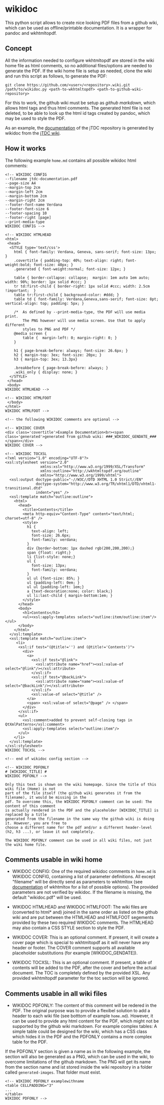 # wikidoc

This python script allows to create nice looking PDF files from a github wiki, which can be used as offline/printable documentation. It is a wrapper for pandoc and wkhtmltopdf.

## Concept ##

All the information needed to configure wkhtmltopdf are stored in the wiki home file as html comments, so no additional files/options are needed to generate the PDF. If the wiki home file is setup as needed, clone the wiki and run this script as follows, to generate the PDF:

```
git clone https://github.com/<user>/<repository>.wiki.git
/path/to/wikidoc.py <path-to-wkhtmltopdf> <path-to-github-wiki-repository>
```
For this to work, the github wiki must be setup as _github markdown_, which allows html tags and thus html comments. The generated html file is not deleted, to be able to look up the html id tags created by pandoc, which may be used to style the PDF. 

As an example, the [documentation](https://github.com/jobisoft/jTDC/raw/master/documentation/jtdc-documentation.pdf) of the jTDC repository is generated by wikidoc from the [jTDC wiki](https://github.com/jobisoft/jTDC/wiki).

## How it works ##

The following example `home.md` contains all possible wikidoc html comments:

```
<!-- WIKIDOC CONFIG
--filename jtdc-documentation.pdf
--page-size A4
--margin-top 2cm
--margin-left 2cm
--margin-bottom 2cm
--margin-right 2cm
--footer-font-name Verdana
--footer-font-size 6
--footer-spacing 10
--footer-right [page]
--print-media-type 
WIKIDOC CONFIG -->

<!-- WIKIDOC HTMLHEAD
<html>
 <head>
  <STYLE type='text/css'>
	html { font-family: Verdana, Geneva, sans-serif; font-size: 13px; }
	.covertitle { padding-top: 40%; text-align: right; font-weight:bold; font-size: 40px; }
	.generated { font-weight:normal; font-size: 12px; }

	table { border-collapse: collapse;  margin: 1em auto 1em auto; width: 90%; border: 1px solid #ccc; }
	tr td:first-child { border-right: 1px solid #ccc; width: 2.5cm !important;  }
	table tr:first-child { background-color: #ddd; }
	table td { font-family: Verdana,Geneva,sans-serif; font-size: 8pt; vertical-align: top; padding: 5px; }

	/* 	As defined by --print-media-type, the PDF will use media print.
		The PNG however will use media screen. Use that to apply different
		styles to PNG and PDF */
	@media screen {
		table {  margin-left: 0; margin-right: 0; }
	}
	
	h1 { page-break-before: always; font-size: 26.6px; }
	h2 { margin-top: 3ex; font-size: 20px; }
	h3 { margin-top: 3ex; 13.3px}

	.breakbefore { page-break-before: always; }
	.wiki_only { display: none; }
  </STYLE>
 </head>
 <body>
WIKIDOC HTMLHEAD -->

<!-- WIKIDOC HTMLFOOT
 </body>
</html>
WIKIDOC HTMLFOOT -->

<!-- the following WIKIDOC comments are optional -->

<!-- WIKIDOC COVER
<div class='covertitle'>Example Documentation<br><span class='generated'>generated from github wiki: ###_WIKIDOC_GENDATE_###</span></div>
WIKIDOC COVER -->

<!-- WIKIDOC TOCXSL
<?xml version="1.0" encoding="UTF-8"?>
<xsl:stylesheet version="2.0"
                xmlns:xsl="http://www.w3.org/1999/XSL/Transform"
                xmlns:outline="http://wkhtmltopdf.org/outline"
                xmlns="http://www.w3.org/1999/xhtml">
  <xsl:output doctype-public="-//W3C//DTD XHTML 1.0 Strict//EN"
              doctype-system="http://www.w3.org/TR/xhtml1/DTD/xhtml1-transitional.dtd"
              indent="yes" />
  <xsl:template match="outline:outline">
    <html>
      <head>
        <title>Contents</title>
        <meta http-equiv="Content-Type" content="text/html; charset=utf-8" />
        <style>
          h1 {
            text-align: left;
            font-size: 26.6px;
            font-family: verdana;
          }
          div {border-bottom: 1px dashed rgb(200,200,200);}
          span {float: right;}
          li {list-style: none;}
          ul {
            font-size: 13px;
            font-family: verdana;
          }
          ul ul {font-size: 85%; }
          ul {padding-left: 0em; }
          ul ul {padding-left: 1em;}
          a {text-decoration:none; color: black;}
          ul li:last-child { margin-bottom:1em; }
        </style>
      </head>
      <body>
        <h1>Contents</h1>
        <ul><xsl:apply-templates select="outline:item/outline:item"/></ul>
      </body>
    </html>
  </xsl:template>
  <xsl:template match="outline:item">
     <li>
      <xsl:if test="(@title!='') and (@title!='Contents')">
        <div>
          <a>
            <xsl:if test="@link">
              <xsl:attribute name="href"><xsl:value-of select="@link"/></xsl:attribute>
            </xsl:if>
            <xsl:if test="@backLink">
              <xsl:attribute name="name"><xsl:value-of select="@backLink"/></xsl:attribute>
            </xsl:if>
            <xsl:value-of select="@title" /> 
          </a>
          <span> <xsl:value-of select="@page" /> </span>
        </div>
      </xsl:if>
      <ul>
        <xsl:comment>added to prevent self-closing tags in QtXmlPatterns</xsl:comment>
        <xsl:apply-templates select="outline:item"/>
      </ul>
    </li>
  </xsl:template>
</xsl:stylesheet>
WIKIDOC TOCXSL -->

<!-- end of wikidoc config section -->

<!-- WIKIDOC PDFONLY
# [WIKIDOC_TITLE] #
WIKIDOC PDFONLY -->

Only this text is shown on the wiki homepage. Since the title of this wiki file (Home) is not
part of the file itself (the github wiki generates it from the filename), it would be missing in the
pdf. To overcome this, the WIKIDOC PDFONLY comment can be used: The content of this comment
is actually rendered in the PDF and the placeholder [WIKIDOC_TITLE] is replaced by a title
generated from the filename in the same way the github wiki is doing it. However, you are free to
choose a different name for the pdf and/or a different header-level (h2, h3 ...), or leave it out completely.

The WIKIDOC PDFONLY comment can be used in all wiki files, not just the wiki home file.
```

## Comments usable in wiki home ##

* WIKIDOC CONFIG: One of the required wikidoc comments in `home.md` is WIKIDOC CONFIG, containing a list of parameter definitions. All except "filename" will be directly send as parameters to wkhtmltox (see [documentation](http://wkhtmltopdf.org/usage/wkhtmltopdf.txt) of wkhtmltox for a list of possible options). The provided parameters are not verified by wikidoc. If the filename is missing, the default "wikidoc.pdf" will be used.

* WIKIDOC HTMLHEAD and WIKIDOC HTMLFOOT: The wiki files are (converted to html* and) joined in the same order as listed on the github wiki and are put between the HTMLHEAD and HTMLFOOT segements provided by these two required  WIKIDOC comments. The HTMLHEAD may also contain a CSS STYLE section to style the PDF.

* WIKIDOC COVER: This is an optional comment. If present, it will create a cover page which is special to wkhtmltopdf as it will never have any header or footer. The COVER comment supports all available placeholder substitutions (for example [WIKIDOC_GENDATE]).

* WIKIDOC TOCXSL: This is an optional comment. If present, a table of contents will be added to the PDF, after the cover and before the actual document. The TOC is completely defined by the provided XSL. Any provided wkhtmltopdf parameter for the toc section will be ignored.

## Comments usable in all wiki files ##

* WIKIDOC PDFONLY: The content of this comment will be redered in the PDF. The original purpose was to provide a flexibel solution to add a header to each wiki file (see botttom of example `home.md`). However, it can be used to provide any html content for the PDF, which might not be supported by the github wiki markdown. For example complex tables: A simple table could be designed for the wiki, which has a CSS class which hides it in the PDF and the PDFONLY contains a more complex table for the PDF. 

If the PDFONLY section is given a name as in the following example, the section will also be generated as a PNG, which can be used in the wiki, to overcome limitations of the github markdown. The PNG will get its name from the section name and ist stored inside the wiki repository in a folder called `generated-images`. That folder must exist.

```
<!-- WIKIDOC PDFONLY examplewithname
<table CELLPADDING="3" 
...
</table>
WIKIDOC PDFONLY -->
```
